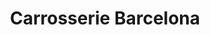 ---
title: "Carrosserie Barcelona"
url: /anglet/carrosserie-barcelona/
shop: réparation de voitures
---